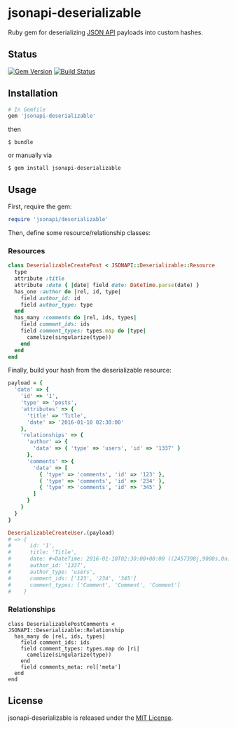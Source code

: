 # jsonapi-deserializable
Ruby gem for deserializing [JSON API](http://jsonapi.org) payloads into custom
hashes.

## Status

[![Gem Version](https://badge.fury.io/rb/jsonapi-deserializable.svg)](https://badge.fury.io/rb/jsonapi-deserializable)
[![Build Status](https://secure.travis-ci.org/beauby/jsonapi-deserializable.svg?branch=master)](http://travis-ci.org/beauby/jsonapi-deserializable?branch=master)

## Installation
```ruby
# In Gemfile
gem 'jsonapi-deserializable'
```
then
```
$ bundle
```
or manually via
```
$ gem install jsonapi-deserializable
```

## Usage

First, require the gem:
```ruby
require 'jsonapi/deserializable'
```

Then, define some resource/relationship classes:

### Resources

```ruby
class DeserializableCreatePost < JSONAPI::Deserializable::Resource
  type
  attribute :title
  attribute :date { |date| field date: DateTime.parse(date) }
  has_one :author do |rel, id, type|
    field author_id: id
    field author_type: type
  end
  has_many :comments do |rel, ids, types|
    field comment_ids: ids
    field comment_types: types.map do |type|
      camelize(singularize(type))
    end
  end
end
```
Finally, build your hash from the deserializable resource:
```ruby
payload = {
  'data' => {
    'id' => '1',
    'type' => 'posts',
    'attributes' => {
      'title' => 'Title',
      'date' => '2016-01-10 02:30:00'
    },
    'relationships' => {
      'author' => {
        'data' => { 'type' => 'users', 'id' => '1337' }
      },
      'comments' => {
        'data' => [
          { 'type' => 'comments', 'id' => '123' },
          { 'type' => 'comments', 'id' => '234' },
          { 'type' => 'comments', 'id' => '345' }
        ]
      }
    }
  }
}

DeserializableCreateUser.(payload)
# => {
#      id: '1',
#      title: 'Title',
#      date: #<DateTime: 2016-01-10T02:30:00+00:00 ((2457398j,9000s,0n),+0s,2299161j)>,
#      author_id: '1337',
#      author_type: 'users',
#      comment_ids: ['123', '234', '345']
#      comment_types: ['Comment', 'Comment', 'Comment']
#    }
```

### Relationships

```
class DeserializablePostComments < JSONAPI::Deserializable::Relationship
  has_many do |rel, ids, types|
    field comment_ids: ids
    field comment_types: types.map do |ri|
      camelize(singularize(type))
    end
    field comments_meta: rel['meta']
  end
end
```

## License

jsonapi-deserializable is released under the [MIT License](http://www.opensource.org/licenses/MIT).
